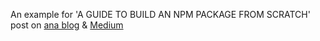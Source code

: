 An example for 'A GUIDE TO BUILD AN NPM PACKAGE FROM SCRATCH' post on [ana blog](http://) & [Medium](http://)
